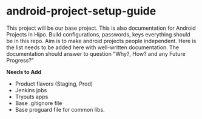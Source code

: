 # android-project-setup-guide
This project will be our base project. This is also documentation for Android Projects in Hipo. Build configurations, passwords, keys everything should be in this repo. Aim is to make android projects people independent.
Here is the list needs to be added here with well-written documentation. The documentation should answer to question "Why?, How? and any Future Progress?"

**Needs to Add**
- Product flavors (Staging, Prod)
- Jenkins jobs
- Tryouts apps 
- Base .gitignore file
- Base proguard file for common libs.